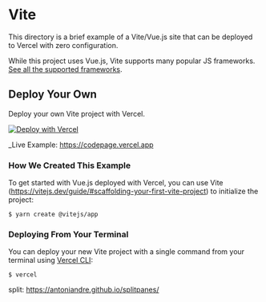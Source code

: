 # Vite

This directory is a brief example of a Vite/Vue.js site that can be deployed to Vercel with zero configuration.

While this project uses Vue.js, Vite supports many popular JS frameworks. [See all the supported frameworks](https://vitejs.dev/guide/#scaffolding-your-first-vite-project).

## Deploy Your Own

Deploy your own Vite project with Vercel.

[![Deploy with Vercel](https://vercel.com/button)](https://vercel.com/new/clone?repository-url=https://github.com/ShueyYuen/codepage)

_Live Example: https://codepage.vercel.app

### How We Created This Example

To get started with Vue.js deployed with Vercel, you can use Vite (https://vitejs.dev/guide/#scaffolding-your-first-vite-project) to initialize the project:

```shell
$ yarn create @vitejs/app
```

### Deploying From Your Terminal

You can deploy your new Vite project with a single command from your terminal using [Vercel CLI](https://vercel.com/download):

```shell
$ vercel
```

split: https://antoniandre.github.io/splitpanes/